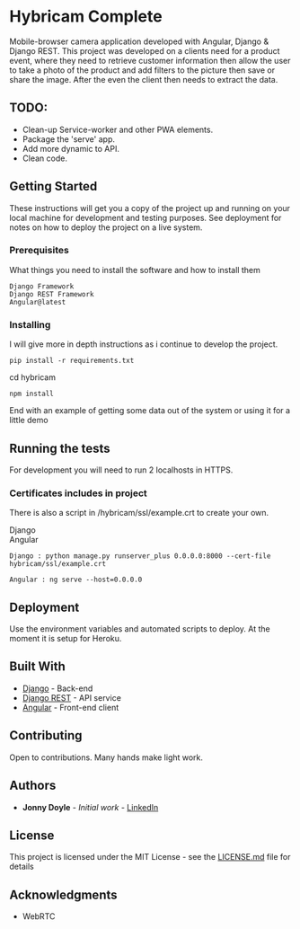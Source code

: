 # Hybricam Complete

Mobile-browser camera application developed with Angular, Django & Django REST.
This project was developed on a clients need for a product event, where they need to retrieve customer information then 
allow the user to take a photo of the product and add filters to the picture then save or share the image. After the 
even the client then needs to extract the data.

## TODO:
* Clean-up Service-worker and other PWA elements.
* Package the 'serve' app.
* Add more dynamic to API.
* Clean code.

## Getting Started

These instructions will get you a copy of the project up and running on your local machine for development and testing 
purposes. See deployment for notes on how to deploy the project on a live system.

### Prerequisites

What things you need to install the software and how to install them

```
Django Framework
Django REST Framework
Angular@latest
```

### Installing

I will give more in depth instructions as i continue to develop the project.

```
pip install -r requirements.txt
```

cd hybricam

```
npm install
```

End with an example of getting some data out of the system or using it for a little demo

## Running the tests

For development you will need to run 2 localhosts in HTTPS.

### Certificates includes in project
There is also a script in /hybricam/ssl/example.crt to create your own.


Django
<br>
Angular

```
Django : python manage.py runserver_plus 0.0.0.0:8000 --cert-file hybricam/ssl/example.crt

Angular : ng serve --host=0.0.0.0
```


## Deployment

Use the environment variables and automated scripts to deploy. At the moment it is setup for Heroku.

## Built With

* [Django](https://github.com/django/django) - Back-end
* [Django REST](https://github.com/encode/django-rest-framework) - API service
* [Angular](https://github.com/angular/angular) - Front-end client

## Contributing
 
Open to contributions.  Many hands make light work.

## Authors

* **Jonny Doyle** - *Initial work* - [LinkedIn](https://www.linkedin.com/in/jonnydoyle/)


## License

This project is licensed under the MIT License - see the [LICENSE.md](LICENSE.md) file for details

## Acknowledgments

* WebRTC

